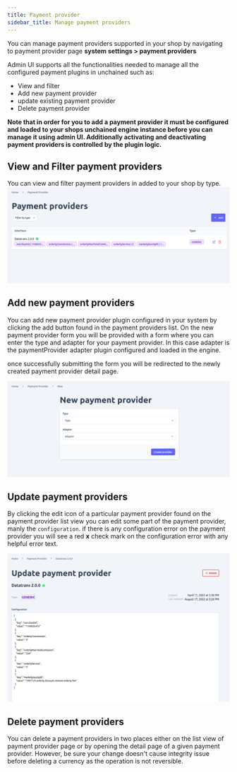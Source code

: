 ```yaml
---
title: Payment provider
sidebar_title: Manage payment providers
---
```


You can manage payment providers supported in your shop by navigating to payment provider page **system settings > payment providers**

Admin UI supports all the functionalities needed to manage all the configured payment plugins in unchained such as:
- View and filter
- Add new payment provider
- update existing payment provider
- Delete payment provider

**Note that in order for you to add a payment provider it must be configured and loaded to your shops unchained engine instance before you can manage it using admin UI. Additionally activating and deactivating payment providers is controlled by the plugin logic.**


## View and Filter payment providers
You can view and filter payment providers in added to your shop by type.
![diagram](../images/admin-ui/payment-provider/payment-provider-list.png)
## Add new payment providers
You can add new payment provider plugin configured in your system by clicking the add button found in the payment providers list.
On the new payment provider form you will be provided with a form where you can enter the type and adapter for your payment provider. In this case adapter is the paymentProvider adapter plugin configured and loaded in the engine. 

once successfully submitting the form you will be redirected to the newly created payment provider detail page. 

![diagram](../images/admin-ui/payment-provider/new-payment-provider.png)
## Update payment providers
By clicking the edit icon of a particular payment provider found on the payment provider list view you can edit some part of the payment provider, manly the `configuration`.  if there is any configuration error on the payment provider you will see a red **x** check mark on the configuration error with any helpful error text.

![diagram](../images/admin-ui/payment-provider/edit-payment-provider.png)
## Delete payment providers

You can delete a payment providers in two places either on the list view of payment provider page or by opening the detail page of a given payment provider. However, be sure your change doesn't cause integrity issue before deleting a currency as the operation is not reversible.